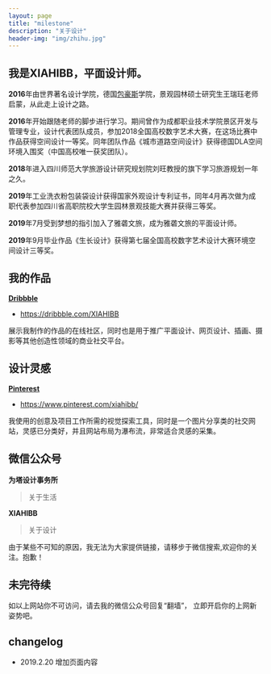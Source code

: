 ```yaml
---
layout: page
title: "milestone"
description: "关于设计"
header-img: "img/zhihu.jpg"
---
```


## 我是XIAHIBB，平面设计师。

**2016**年由世界著名设计学院，德国[包豪斯](https://dwz.cn/AXyo8pVi)学院，景观园林硕士研究生王瑞珏老师启蒙，从此走上设计之路。

**2016**年开始跟随老师的脚步进行学习。期间曾作为成都职业技术学院景区开发与管理专业，设计代表团队成员，参加2018全国高校数字艺术大赛，在这场比赛中作品获得空间设计一等奖。同年团队作品《城市道路空间设计》获得德国DLA空间环境入围奖（中国高校唯一获奖团队）。

**2018**年进入四川师范大学旅游设计研究规划院刘旺教授的旗下学习旅游规划一年之久。

**2019**年工业洗衣粉包装袋设计获得国家外观设计专利证书，同年4月再次做为成职代表参加四川省高职院校大学生园林景观技能大赛并获得三等奖。

**2019**年7月受到梦想的指引加入了雅砻文旅，成为雅砻文旅的平面设计师。

**2019**年9月毕业作品《生长设计》获得第七届全国高校数字艺术设计大赛环境空间设计三等奖。

## 我的作品

**[Dribbble](https://dribbble.com/XIAHIBB)**
- https://dribbble.com/XIAHIBB

展示我制作的作品的在线社区，同时也是用于推广平面设计、网页设计、插画、摄影等其他创造性领域的商业社交平台。

## 设计灵感

**[Pinterest](https://www.pinterest.com/xiahibb/)**
- https://www.pinterest.com/xiahibb/

我使用的创意及项目工作所需的视觉探索工具，同时是一个图片分享类的社交网站，灵感已分类好，并且网站布局为瀑布流，非常适合灵感的采集。

## 微信公众号

**为塔设计事务所**

>关于生活

**XIAHIBB**

>关于设计

由于某些不可知的原因，我无法为大家提供链接，请移步于微信搜索,欢迎你的关注。抱歉！


## 未完待续

如以上网站你不可访问，请去我的微信公众号回复“翻墙”， 立即开启你的上网新姿势吧。


## changelog

- 2019.2.20 增加页面内容







